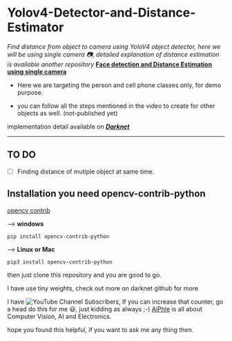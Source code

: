 # Yolov4-Detector-and-Distance-Estimator

*Find distance from object to camera using YoloV4 object detector, here we will be using single camera :camera:, detailed explanation of distance estimation is available another repository* [**Face detection and Distance Estimation using single camera**](https://github.com/Asadullah-Dal17/Distance_measurement_using_single_camera)

- Here we are targeting the person and cell phone classes only, for demo purpose.

- you can follow all the steps mentioned in the video to create for other objects as well. (not-published yet)

implementation detail available on [_**Darknet**_](https://github.com/pjreddie/darknet)

---

## TO DO


- [ ] Finding distance of mutiple object at same time.


## Installation you need opencv-contrib-python

[opencv contrib](https://pypi.org/project/opencv-contrib-python/)

--> **windows**

`pip install opencv-contrib-python`

--> **Linux or Mac**

`pip3 install opencv-contrib-python`

then just clone this repository and you are good to go.

I have use tiny weights, check out more on darknet github for more

I have ![YouTube Channel Subscribers](https://img.shields.io/youtube/channel/subscribers/UCc8Lx22a5OX4XMxrCykzjbA?style=social), If you can increase that counter, go a head do this for me 😃, just kidding as always ;-)  [AiPhle](https://youtube.come/c/aiphle) is all about Computer Vision, AI and Electronics.

hope you found this helpful,  if you want to ask me any thing then.